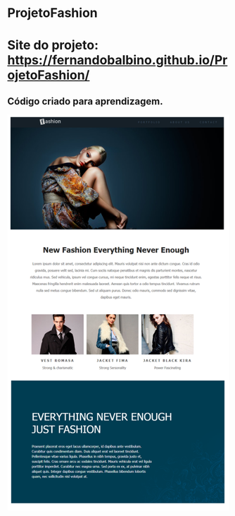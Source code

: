 # ProjetoFashion
# Site do projeto: https://fernandobalbino.github.io/ProjetoFashion/
## Código criado para aprendizagem.
![Capa](https://github.com/FernandoBalbino/ProjetoFashion/blob/master/site.png)
